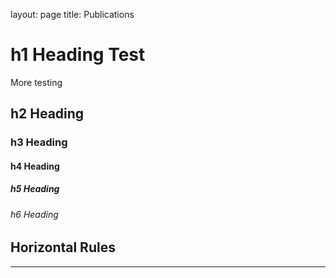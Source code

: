 layout: page
title: Publications
# h1 Heading Test

More testing
## h2 Heading
### h3 Heading
#### h4 Heading
##### h5 Heading
###### h6 Heading


## Horizontal Rules

___